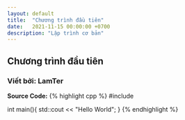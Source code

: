 ```yaml
---
layout: default
title:  "Chương trình đầu tiên"
date:   2021-11-15 00:00:00 +0700
description: "Lập trình cơ bản"
---
```


## Chương trình đầu tiên
### Viết bởi: LamTer



**Source Code:**
{% highlight cpp %}
#include <iostream>

int main(){
	std::cout << "Hello World";
}
{% endhighlight %}